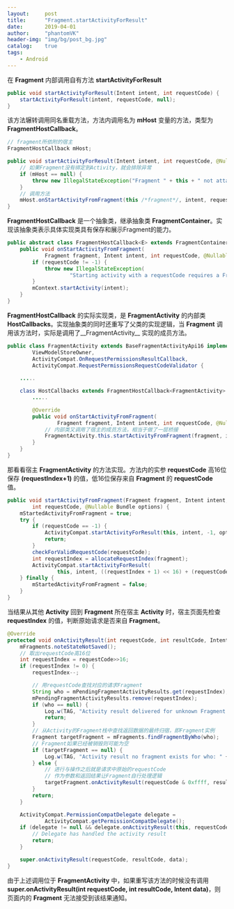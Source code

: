 ```yaml
---
layout:     post
title:      "Fragment.startActivityForResult"
date:       2019-04-01
author:     "phantomVK"
header-img: "img/bg/post_bg.jpg"
catalog:    true
tags:
    - Android
---
```


在 __Fragment__ 内部调用自有方法 __startActivityForResult__

```java
public void startActivityForResult(Intent intent, int requestCode) {
    startActivityForResult(intent, requestCode, null);
}
```

该方法辗转调用同名重载方法，方法内调用名为 __mHost__ 变量的方法，类型为 __FragmentHostCallback__。

```java
// fragment所依附的宿主
FragmentHostCallback mHost;

public void startActivityForResult(Intent intent, int requestCode, @Nullable Bundle options) {
    // 如果Fragment没有绑定到Activity，就会排除异常
    if (mHost == null) {
        throw new IllegalStateException("Fragment " + this + " not attached to Activity");
    }
    // 调用方法
    mHost.onStartActivityFromFragment(this /*fragment*/, intent, requestCode, options);
}
```

__FragmentHostCallback__ 是一个抽象类，继承抽象类 __FragmentContainer__。实现该抽象类表示具体实现类具有保存和展示Fragment的能力。

```java
public abstract class FragmentHostCallback<E> extends FragmentContainer {
    public void onStartActivityFromFragment(
            Fragment fragment, Intent intent, int requestCode, @Nullable Bundle options) {
        if (requestCode != -1) {
            throw new IllegalStateException(
                    "Starting activity with a requestCode requires a FragmentActivity host");
        }
        mContext.startActivity(intent);
    }
}
```

__FragmentHostCallback__ 的实际实现类，是 __FragmentActivity__ 的内部类 __HostCallbacks__。实现抽象类的同时还重写了父类的实现逻辑，当 __Fragment__ 调用该方法时，实际是调用了__FragmentActivity__ 实现的成员方法。

```java
public class FragmentActivity extends BaseFragmentActivityApi16 implements
        ViewModelStoreOwner,
        ActivityCompat.OnRequestPermissionsResultCallback,
        ActivityCompat.RequestPermissionsRequestCodeValidator {
            
    .....

    class HostCallbacks extends FragmentHostCallback<FragmentActivity> {
        .....

        @Override
        public void onStartActivityFromFragment(
                Fragment fragment, Intent intent, int requestCode, @Nullable Bundle options) {
            // 内部类又调用了宿主的成员方法，相当于做了一层桥接
            FragmentActivity.this.startActivityFromFragment(fragment, intent, requestCode, options);
        }
    }
}
```

那看看宿主 __FragmentActivity__ 的方法实现。方法内的实参 __requestCode__ 高16位保存 __(requestIndex+1)__ 的值，低16位保存来自 __Fragment__ 的 __requestCode__ 值。

```java
public void startActivityFromFragment(Fragment fragment, Intent intent,
        int requestCode, @Nullable Bundle options) {
    mStartedActivityFromFragment = true;
    try {
        if (requestCode == -1) {
            ActivityCompat.startActivityForResult(this, intent, -1, options);
            return;
        }
        checkForValidRequestCode(requestCode);
        int requestIndex = allocateRequestIndex(fragment);
        ActivityCompat.startActivityForResult(
                this, intent, ((requestIndex + 1) << 16) + (requestCode & 0xffff), options);
    } finally {
        mStartedActivityFromFragment = false;
    }
}
```

当结果从其他 __Activity__ 回到 __Fragment__ 所在宿主 __Activity__ 时，宿主页面先检查 __requestIndex__ 的值，判断原始请求是否来自 __Fragment__。

```java
@Override
protected void onActivityResult(int requestCode, int resultCode, Intent data) {
    mFragments.noteStateNotSaved();
    // 取出requestCode高16位
    int requestIndex = requestCode>>16;
    if (requestIndex != 0) {
        requestIndex--;

        // 用requestCode查找对应的请求Fragment
        String who = mPendingFragmentActivityResults.get(requestIndex);
        mPendingFragmentActivityResults.remove(requestIndex);
        if (who == null) {
            Log.w(TAG, "Activity result delivered for unknown Fragment.");
            return;
        }
        // 从Activity的Fragment栈中查找返回数据的最终归宿，即Fragment实例
        Fragment targetFragment = mFragments.findFragmentByWho(who);
        // Fragment如果已经被销毁则可能为空
        if (targetFragment == null) {
            Log.w(TAG, "Activity result no fragment exists for who: " + who);
        } else {
            // 进行与操作之后就是请求中原始的requestCode
            // 作为参数和返回结果让Fragment自行处理逻辑
            targetFragment.onActivityResult(requestCode & 0xffff, resultCode, data);
        }
        return;
    }

    ActivityCompat.PermissionCompatDelegate delegate =
            ActivityCompat.getPermissionCompatDelegate();
    if (delegate != null && delegate.onActivityResult(this, requestCode, resultCode, data)) {
        // Delegate has handled the activity result
        return;
    }

    super.onActivityResult(requestCode, resultCode, data);
}
```

由于上述调用位于 __FragmentActivity__ 中，如果重写该方法的时候没有调用 __super.onActivityResult(int requestCode, int resultCode, Intent data)__，则页面内的 __Fragment__ 无法接受到该结果通知。